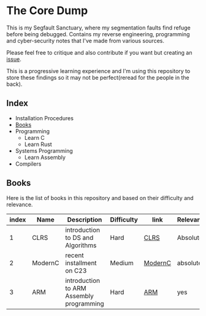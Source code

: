 # The Core Dump


This is my Segfault Sanctuary, where my segmentation faults find refuge before being debugged.
Contains my reverse engineering, programming and cyber-security notes that I've made from various sources.

Please feel free to critique and also contribute if you want but creating an [issue](https://github.com/bernie-haxx/The-Core-Dump/issues/).

This is a progressive learning experience and I'm using this repository to store these findings so it may not be perfect(reread for the people in the back).



## Index

- Installation Procedures
- [Books](##Books)
- Programming
    - Learn C
    - Learn Rust
- Systems Programming
    - Learn Assembly
- Compilers

## Books

Here is the list of books in this repository and based on their difficulty and relevance.

| index | Name | Description | Difficulty | link | Relevance |
| ----- | ---- | ----------- | ---------- | ---- | --------- |
| 1     |CLRS| introduction to DS and Algorithms | Hard | [CLRS](books/algorithms/Introduction.to.Algorithms.4th.Leiserson.Stein.Rivest.Cormen.MIT.Press.9780262046305.EBooksWorld.ir.pdf) | Absolutely |
| 2 | ModernC| recent installment on C23| Medium | [ModernC](books/programming/modernC.pdf)| absolutely|
|3| ARM| introduction to ARM Assembly programming| Hard| [ARM](books/system%20programming/Introduction%20to%20Assembly%20Language%20Programming_%20From%20Soup%20to%20Nuts_.pdf)| yes|